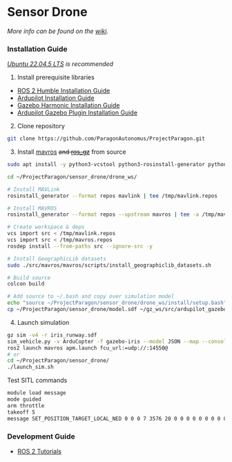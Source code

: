 # Sensor Drone
*More info can be found on the [wiki](https://github.com/ParagonAutonomus/ProjectParagon/wiki/Sensor-Drone).*

### Installation Guide
*[Ubuntu 22.04.5 LTS](https://mirror.pilotfiber.com/ubuntu-iso/22.04.5/) is recommended*
1. Install prerequisite libraries
- [ROS 2 Humble Installation Guide](https://docs.ros.org/en/humble/Installation/Ubuntu-Install-Debs.html)
- [Ardupilot Installation Guide](https://ardupilot.org/dev/docs/building-setup-linux.html#building-setup-linux)
- [Gazebo Harmonic Installation Guide](https://gazebosim.org/docs/harmonic/install/)
- [Ardupilot Gazebo Plugin Installation Guide](https://ardupilot.org/dev/docs/sitl-with-gazebo.html)

2. Clone repository
``` bash
git clone https://github.com/ParagonAutonomus/ProjectParagon.git
```

3. Install [mavros](https://github.com/mavlink/mavros/tree/ros2/mavros) ~~and [ros_gz](https://github.com/gazebosim/ros_gz)~~ from source
``` bash
sudo apt install -y python3-vcstool python3-rosinstall-generator python3-osrf-pycommon

cd ~/ProjectParagon/sensor_drone/drone_ws/

# Install MAVLink
rosinstall_generator --format repos mavlink | tee /tmp/mavlink.repos

# Install MAVROS
rosinstall_generator --format repos --upstream mavros | tee -a /tmp/mavros.repos

# Create workspace & deps
vcs import src < /tmp/mavlink.repos
vcs import src < /tmp/mavros.repos
rosdep install --from-paths src --ignore-src -y

# Install GeographicLib datasets
sudo ./src/mavros/mavros/scripts/install_geographiclib_datasets.sh

# Build source
colcon build

# Add source to ~/.bash and copy over simulation model
echo "source ~/ProjectParagon/sensor_drone/drone_ws/install/setup.bash" >> ~/.bashrc
cp ~/ProjectParagon/sensor_drone/model.sdf ~/gz_ws/src/ardupilot_gazebo/models/iris_with_standoffs/
```

4. Launch simulation
``` bash
gz sim -v4 -r iris_runway.sdf
sim_vehicle.py -v ArduCopter -f gazebo-iris --model JSON --map --console
ros2 launch mavros apm.launch fcu_url:=udp://:14550@
# or
cd ~/ProjectParagon/sensor_drone/
./launch_sim.sh
```

Test SITL commands
``` bash
module load message
mode guided
arm throttle
takeoff 5
message SET_POSITION_TARGET_LOCAL_NED 0 0 0 7 3576 20 0 0 0 0 0 0 0 0 0 0
```

### Development Guide
- [ROS 2 Tutorials](https://docs.ros.org/en/humble/Tutorials/Beginner-Client-Libraries.html)

